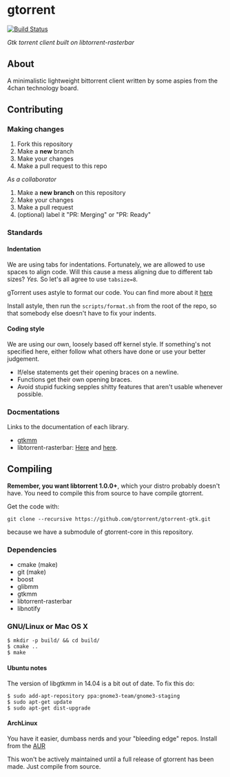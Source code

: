 # gtorrent
[![Build Status](https://travis-ci.org/gtorrent/gtorrent-gtk.svg?branch=master)](https://travis-ci.org/gtorrent/gtorrent-gtk)

*Gtk torrent client built on libtorrent-rasterbar*

## About
A minimalistic lightweight bittorrent client written by some aspies from the 4chan technology board.

## Contributing
### Making changes
1. Fork this repository
2. Make a **new** branch
3. Make your changes
4. Make a pull request to this repo

*As a collaborator*

1. Make a **new branch** on this repository
2. Make your changes
3. Make a pull request
4. (optional) label it "PR: Merging" or "PR: Ready"

### Standards
#### Indentation
We are using tabs for indentations. Fortunately, we are allowed to use
spaces to align code. Will this cause a mess aligning due to different tab
sizes? *Yes.* So let's all agree to use `tabsize=8`.

gTorrent uses astyle to format our code. You can find more about it
[here](http://astyle.sourceforge.net/)

Install astyle, then run the `scripts/format.sh` from the root of the
repo, so that somebody else doesn't have to fix your indents.

#### Coding style
We are using our own, loosely based off kernel style. If something's not
specified here, either follow what others have done or use your better
judgement.

- If/else statements get their opening braces on a newline.
- Functions get their own opening braces.
- Avoid stupid fucking sepples shitty features that aren't usable whenever
  possible.

### Docmentations
Links to the documentation of each library.
- [gtkmm](https://developer.gnome.org/gtkmm/3.12/)
- libtorrent-rasterbar: [Here](http://libtorrent.org/reference.html) and [here](http://libtorrent.org/manual.html).

## Compiling
**Remember, you want libtorrent 1.0.0+**, which your distro probably doesn't
have. You need to compile this from source to have compile gtorrent.

Get the code with:
```
git clone --recursive https://github.com/gtorrent/gtorrent-gtk.git
```
because we have a submodule of gtorrent-core in this repository.

### Dependencies
- cmake (make)
- git (make)
- boost
- glibmm
- gtkmm
- libtorrent-rasterbar
- libnotify

### GNU/Linux or Mac OS X
```
$ mkdir -p build/ && cd build/
$ cmake ..
$ make
```

#### Ubuntu notes
The version of libgtkmm in 14.04 is a bit out of date. To fix this do:

```
$ sudo add-apt-repository ppa:gnome3-team/gnome3-staging
$ sudo apt-get update
$ sudo apt-get dist-upgrade
```

#### ArchLinux
You have it easier, dumbass nerds and your "bleeding edge" repos.
Install from the [AUR](https://aur.archlinux.org/packages/gtorrent/)

This won't be actively maintained until a full release of gtorrent has
been made. Just compile from source.
